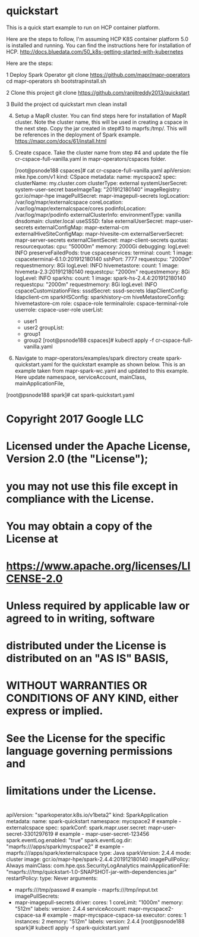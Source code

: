 # quickstart
This is a quick start example to run on HCP container platform.

Here are the steps to follow, I'm assuming HCP K8S container platform 5.0 is installed and running. You can find the instructions here for installation of HCP.
http://docs.bluedata.com/50_k8s-getting-started-with-kubernetes

Here are the steps:

1 Deploy Spark Operator
  git clone https://github.com/mapr/mapr-operators
  cd mapr-operators
  sh bootstrapinstall.sh
  
2 Clone this project 
  git clone https://github.com/ranjitreddy2013/quickstart
  
3 Build the project
  cd quickstart
  mvn clean install
  
4. Setup a MapR cluster. You can find steps here for installation of MapR cluster. Note the cluster name, this will be used in creating a cspace in the next step. Copy the jar created in step#3 to maprfs:/tmp/. This will be references in the deployment of Spark example.
   https://mapr.com/docs/61/install.html

5. Create cspace. Take the cluster name from step #4 and update the file cr-cspace-full-vanilla.yaml in mapr-operators/cspaces folder.

   [root@psnode188 cspaces]# cat cr-cspace-full-vanilla.yaml
apiVersion: mke.hpe.com/v1
kind: CSpace
metadata:
  name: mycspace2
spec:
  clusterName: my.cluster.com
  clusterType: external
  systemUserSecret: system-user-secret
  baseImageTag: "201912180140"
  imageRegistry: gcr.io/mapr-hpe
  imagePullSecret: mapr-imagepull-secrets
  logLocation: /var/log/mapr/externalcspace
  coreLocation: /var/log/mapr/externalcspace/cores
  podinfoLocation: /var/log/mapr/podinfo
  externalClusterInfo:
    environmentType: vanilla
    dnsdomain: cluster.local
    useSSSD: false
    externalUserSecret: mapr-user-secrets
    externalConfigMap: mapr-external-cm
    externalHiveSiteConfigMap: mapr-hivesite-cm
    externalServerSecret: mapr-server-secrets
    externalClientSecret: mapr-client-secrets
  quotas:
    resourcequotas:
      cpu: "50000m"
      memory: 2000Gi
  debugging:
    logLevel: INFO
    preserveFailedPods: true
  cspaceservices:
    terminal:
      count: 1
      image: cspaceterminal-6.1.0:201912180140
      sshPort: 7777
      requestcpu: "2000m"
      requestmemory: 8Gi
      logLevel: INFO
    hivemetastore:
      count: 1
      image: hivemeta-2.3:201912180140
      requestcpu: "2000m"
      requestmemory: 8Gi
      logLevel: INFO
    sparkhs:
      count: 1
      image: spark-hs-2.4.4:201912180140
      requestcpu: "2000m"
      requestmemory: 8Gi
      logLevel: INFO
  cspaceCustomizationFiles:
    sssdSecret: sssd-secrets
    ldapClientConfig: ldapclient-cm
    sparkHSConfig: sparkhistory-cm
    hiveMetastoreConfig: hivemetastore-cm
    role: cspace-role
    terminalrole: cspace-terminal-role
    userrole: cspace-user-role
  userList:
    - user1
    - user2
  groupList:
    - group1
    - group2
[root@psnode188 cspaces]# kubectl apply -f cr-cspace-full-vanilla.yaml

5.  Navigate to mapr-operators/examples/spark directory
  create spark-quickstart.yaml  for the quickstart example as shown below. This is an example taken from mapr-spark-wc.yaml and updated to this example. Here update namespace, serviceAccount, mainClass, mainApplicationFile, 
  
[root@psnode188 spark]# cat spark-quickstart.yaml 
#
# Copyright 2017 Google LLC
#
# Licensed under the Apache License, Version 2.0 (the "License");
# you may not use this file except in compliance with the License.
# You may obtain a copy of the License at
#
#     https://www.apache.org/licenses/LICENSE-2.0
#
# Unless required by applicable law or agreed to in writing, software
# distributed under the License is distributed on an "AS IS" BASIS,
# WITHOUT WARRANTIES OR CONDITIONS OF ANY KIND, either express or implied.
# See the License for the specific language governing permissions and
# limitations under the License.
#

apiVersion: "sparkoperator.k8s.io/v1beta2"
kind: SparkApplication
metadata:
  name: spark-quickstart
  namespace: mycspace2 # example - externalcspace
spec:
  sparkConf:
    spark.mapr.user.secret: mapr-user-secret-3301297619 # example - mapr-user-secret-123456
    spark.eventLog.enabled: "true"
    spark.eventLog.dir: "maprfs:///apps/spark/mycspace2" # example - maprfs:///apps/spark/externalcspace
  type: Java
  sparkVersion: 2.4.4
  mode: cluster
  image: gcr.io/mapr-hpe/spark-2.4.4:201912180140
  imagePullPolicy: Always
  mainClass: com.hpe.qss.SecurityLogAnalytics
  mainApplicationFile: "maprfs:///tmp/quickstart-1.0-SNAPSHOT-jar-with-dependencies.jar"
  restartPolicy:
    type: Never
  arguments:
  - maprfs:///tmp/passwd # example - maprfs:///tmp/input.txt
  imagePullSecrets:
  - mapr-imagepull-secrets
  driver:
    cores: 1
    coreLimit: "1000m"
    memory: "512m"
    labels:
      version: 2.4.4
    serviceAccount: mapr-mycspace2-cspace-sa # example - mapr-mycspace-cspace-sa
  executor:
    cores: 1
    instances: 2
    memory: "512m"
    labels:
      version: 2.4.4
[root@psnode188 spark]# kubectl apply -f spark-quickstart.yaml 
